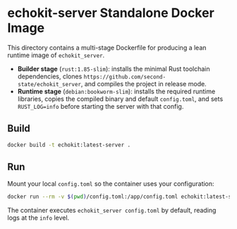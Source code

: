 # echokit-server Standalone Docker Image

This directory contains a multi-stage Dockerfile for producing a lean runtime image of `echokit_server`.

- **Builder stage** (`rust:1.85-slim`): installs the minimal Rust toolchain dependencies, clones `https://github.com/second-state/echokit_server`, and compiles the project in release mode.
- **Runtime stage** (`debian:bookworm-slim`): installs the required runtime libraries, copies the compiled binary and default `config.toml`, and sets `RUST_LOG=info` before starting the server with that config.

## Build

```sh
docker build -t echokit:latest-server .
```

## Run

Mount your local `config.toml` so the container uses your configuration:

```sh
docker run --rm -v $(pwd)/config.toml:/app/config.toml echokit:latest-server
```

The container executes `echokit_server config.toml` by default, reading logs at the `info` level.
